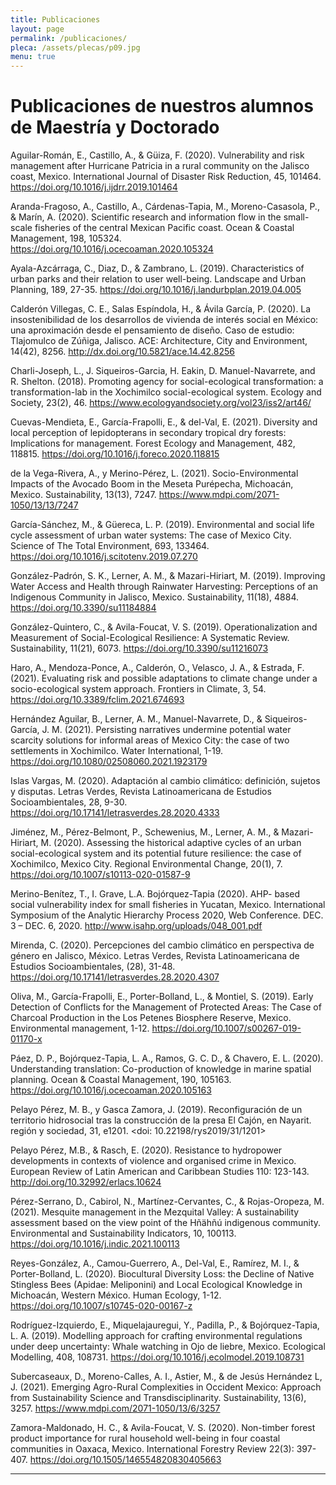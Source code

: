 ```yaml
---
title: Publicaciones
layout: page
permalink: /publicaciones/
pleca: /assets/plecas/p09.jpg
menu: true
---
```


# Publicaciones de nuestros alumnos de Maestría y Doctorado

Aguilar-Román, E., Castillo, A., & Güiza, F. (2020). Vulnerability and risk management after Hurricane Patricia in a rural community on the Jalisco coast, Mexico. International Journal of Disaster Risk Reduction, 45, 101464. <https://doi.org/10.1016/j.ijdrr.2019.101464>

Aranda-Fragoso, A., Castillo, A., Cárdenas-Tapia, M., Moreno-Casasola, P., & Marín, A. (2020). Scientific research and information flow in the small-scale fisheries of the central Mexican Pacific coast. Ocean & Coastal Management, 198, 105324. <https://doi.org/10.1016/j.ocecoaman.2020.105324>

Ayala-Azcárraga, C., Diaz, D., & Zambrano, L. (2019). Characteristics of urban parks and their relation to user well-being. Landscape and Urban Planning, 189, 27-35. <https://doi.org/10.1016/j.landurbplan.2019.04.005>

Calderón Villegas, C. E., Salas Espíndola, H., & Ávila García, P. (2020). La insostenibilidad de los desarrollos de vivienda de interés social en México: una aproximación desde el pensamiento de diseño. Caso de estudio: Tlajomulco de Zúñiga, Jalisco. ACE: Architecture, City and Environment, 14(42), 8256. <http://dx.doi.org/10.5821/ace.14.42.8256>

Charli-Joseph, L., J. Siqueiros-Garcia, H. Eakin, D. Manuel-Navarrete, and R. Shelton. (2018). Promoting agency for social-ecological transformation: a transformation-lab in the Xochimilco social-ecological system. Ecology and Society, 23(2), 46. <https://www.ecologyandsociety.org/vol23/iss2/art46/>

Cuevas-Mendieta, E., García-Frapolli, E., & del-Val, E. (2021). Diversity and local perception of lepidopterans in secondary tropical dry forests: Implications for management. Forest Ecology and Management, 482, 118815. <https://doi.org/10.1016/j.foreco.2020.118815>

de la Vega-Rivera, A., y Merino-Pérez, L. (2021). Socio-Environmental Impacts of the Avocado Boom in the Meseta Purépecha, Michoacán, Mexico. Sustainability, 13(13), 7247. <https://www.mdpi.com/2071-1050/13/13/7247>

García-Sánchez, M., & Güereca, L. P. (2019). Environmental and social life cycle assessment of urban water systems: The case of Mexico City. Science of The Total Environment, 693, 133464.
<https://doi.org/10.1016/j.scitotenv.2019.07.270>

González-Padrón, S. K., Lerner, A. M., & Mazari-Hiriart, M. (2019). Improving Water Access and Health through Rainwater Harvesting: Perceptions of an Indigenous Community in Jalisco, Mexico. Sustainability, 11(18), 4884. <https://doi.org/10.3390/su11184884>

González-Quintero, C., & Avila-Foucat, V. S. (2019). Operationalization and Measurement of Social-Ecological Resilience: A Systematic Review. Sustainability, 11(21), 6073. <https://doi.org/10.3390/su11216073>

Haro, A., Mendoza-Ponce, A., Calderón, O., Velasco, J. A., & Estrada, F. (2021). Evaluating risk and possible adaptations to climate change under a socio-ecological system approach. Frontiers in Climate, 3, 54. <https://doi.org/10.3389/fclim.2021.674693>

Hernández Aguilar, B., Lerner, A. M., Manuel-Navarrete, D., & Siqueiros-García, J. M. (2021). Persisting narratives undermine potential water scarcity solutions for informal areas of Mexico City: the case of two settlements in Xochimilco. Water International, 1-19. <https://doi.org/10.1080/02508060.2021.1923179>

Islas Vargas, M. (2020). Adaptación al cambio climático: definición, sujetos y disputas. Letras Verdes, Revista Latinoamericana de Estudios Socioambientales, 28, 9-30. <https://doi.org/10.17141/letrasverdes.28.2020.4333>

Jiménez, M., Pérez-Belmont, P., Schewenius, M., Lerner, A. M., & Mazari-Hiriart, M. (2020). Assessing the historical adaptive cycles of an urban social-ecological system and its potential future resilience: the case of Xochimilco, Mexico City. Regional Environmental Change, 20(1), 7. <https://doi.org/10.1007/s10113-020-01587-9>

Merino-Benítez, T., I. Grave, L.A. Bojórquez-Tapia (2020). AHP- based social vulnerability index for small fisheries in Yucatan, Mexico. International Symposium of the Analytic Hierarchy Process 2020, Web Conference. DEC. 3 – DEC. 6, 2020. <http://www.isahp.org/uploads/048_001.pdf>

Mirenda, C. (2020). Percepciones del cambio climático en perspectiva de género en Jalisco, México. Letras Verdes, Revista Latinoamericana de Estudios Socioambientales, (28), 31-48. <https://doi.org/10.17141/letrasverdes.28.2020.4307>

Oliva, M., García-Frapolli, E., Porter-Bolland, L., & Montiel, S. (2019). Early Detection of Conflicts for the Management of Protected Areas: The Case of Charcoal Production in the Los Petenes Biosphere Reserve, Mexico. Environmental management, 1-12.
<https://doi.org/10.1007/s00267-019-01170-x>

Páez, D. P., Bojórquez-Tapia, L. A., Ramos, G. C. D., & Chavero, E. L. (2020). Understanding translation: Co-production of knowledge in marine spatial planning. Ocean & Coastal Management, 190, 105163. <https://doi.org/10.1016/j.ocecoaman.2020.105163>

Pelayo Pérez, M. B., y Gasca Zamora, J. (2019). Reconfiguración de un territorio hidrosocial tras la construcción de la presa El Cajón, en Nayarit. región y sociedad, 31, e1201. <doi: 10.22198/rys2019/31/1201>

Pelayo Pérez, M.B., & Rasch, E. (2020). Resistance to hydropower developments in contexts of violence and organised crime in Mexico. European Review of Latin American and Caribbean Studies 110: 123-143. <http://doi.org/10.32992/erlacs.10624>

Pérez-Serrano, D., Cabirol, N., Martínez-Cervantes, C., & Rojas-Oropeza, M. (2021). Mesquite management in the Mezquital Valley: A sustainability assessment based on the view point of the Hñähñú indigenous community. Environmental and Sustainability Indicators, 10, 100113. <https://doi.org/10.1016/j.indic.2021.100113>

Reyes-González, A., Camou-Guerrero, A., Del-Val, E., Ramírez, M. I., & Porter-Bolland, L. (2020). Biocultural Diversity Loss: the Decline of Native Stingless Bees (Apidae: Meliponini) and Local Ecological Knowledge in Michoacán, Western México. Human Ecology, 1-12. 
<https://doi.org/10.1007/s10745-020-00167-z>

Rodríguez-Izquierdo, E., Miquelajauregui, Y., Padilla, P., & Bojórquez-Tapia, L. A. (2019). Modelling approach for crafting environmental regulations under deep uncertainty: Whale watching in Ojo de liebre, Mexico. Ecological Modelling, 408, 108731. <https://doi.org/10.1016/j.ecolmodel.2019.108731>

Subercaseaux, D., Moreno-Calles, A. I., Astier, M., & de Jesús Hernández L, J. (2021). Emerging Agro-Rural Complexities in Occident Mexico: Approach from Sustainability Science and Transdisciplinarity. Sustainability, 13(6), 3257.
<https://www.mdpi.com/2071-1050/13/6/3257>

Zamora-Maldonado, H. C., & Avila-Foucat, V. S. (2020). Non-timber forest product importance for rural household well-being in four coastal communities in Oaxaca, Mexico. International Forestry Review 22(3): 397-407. <https://doi.org/10.1505/146554820830405663>


--------

